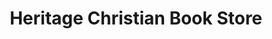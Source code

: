 ---
title: "Heritage Christian Book Store"
url: /somerset/heritage-christian-book-store/
shop: books
---